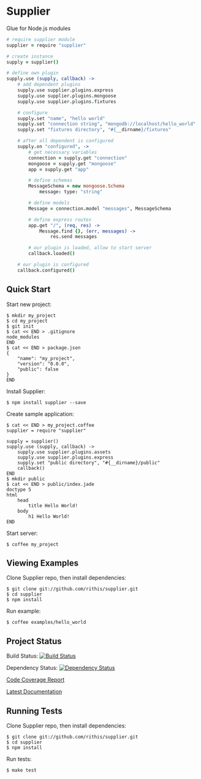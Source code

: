 # Supplier

Glue for Node.js modules

```coffeescript
# require supplier module
supplier = require "supplier"

# create instance
supply = supplier()

# define own plugin
supply.use (supply, callback) ->
    # add dependent plugins
    supply.use supplier.plugins.express
    supply.use supplier.plugins.mongoose
    supply.use supplier.plugins.fixtures

    # configure
    supply.set "name", "hello world"
    supply.set "connection string", "mongodb://localhost/hello_world"
    supply.set "fixtures directory", "#{__dirname}/fixtures"

    # after all dependent is configured
    supply.on "configured", ->
        # get necessary variables
        connection = supply.get "connection"
        mongoose = supply.get "mongoose"
        app = supply.get "app"

        # define schemas
        MessageSchema = new mongoose.Schema
            message: type: "string"

        # define models
        Message = connection.model "messages", MessageSchema

        # define express routes
        app.get "/", (req, res) ->
            Message.find {}, (err, messages) ->
                res.send messages

        # our plugin is loaded, allow to start server
        callback.loaded()

    # our plugin is configured
    callback.configured()
```

## Quick Start

Start new project:

```
$ mkdir my_project
$ cd my_project
$ git init
$ cat << END > .gitignore
node_modules
END
$ cat << END > package.json
{
    "name": "my_project",
    "version": "0.0.0",
    "public": false
}
END
```

Install Supplier:

```
$ npm install supplier --save
```

Create sample application:

```
$ cat << END > my_project.coffee
supplier = require "supplier"

supply = supplier()
supply.use (supply, callback) ->
    supply.use supplier.plugins.assets
    supply.use supplier.plugins.express
    supply.set "public directory", "#{__dirname}/public"
    callback()
END
$ mkdir public
$ cat << END > public/index.jade
doctype 5
html
    head
        title Hello World!
    body
        h1 Hello World!
END
```

Start server:

```
$ coffee my_project
```

## Viewing Examples

Clone Supplier repo, then install dependencies:

```
$ git clone git://github.com/rithis/supplier.git
$ cd supplier
$ npm install
```

Run example:

```
$ coffee examples/hello_world
```

## Project Status

Build Status: [![Build Status](https://drone.io/github.com/rithis/supplier/status.png)](https://drone.io/github.com/rithis/supplier/latest)

Dependency Status: [![Dependency Status](https://gemnasium.com/rithis/supplier.png)](https://gemnasium.com/rithis/supplier)

[Code Coverage Report](https://drone.io/github.com/rithis/supplier/files/coverage.html)

[Latest Documentation](https://drone.io/github.com/rithis/supplier/files/docs.tar.gz)

## Running Tests

Clone Supplier repo, then install dependencies:

```
$ git clone git://github.com/rithis/supplier.git
$ cd supplier
$ npm install
```

Run tests:

```
$ make test
```
